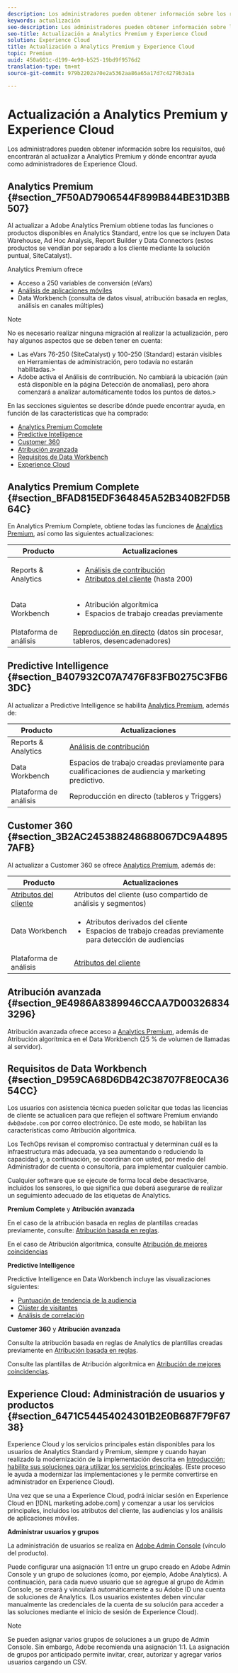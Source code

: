 ```yaml
---
description: Los administradores pueden obtener información sobre los requisitos, qué encontrarán al actualizar a Analytics Premium y dónde encontrar ayuda como administradores de Experience Cloud.
keywords: actualización
seo-description: Los administradores pueden obtener información sobre los requisitos, qué encontrarán al actualizar a Analytics Premium y dónde encontrar ayuda como administradores de Experience Cloud.
seo-title: Actualización a Analytics Premium y Experience Cloud
solution: Experience Cloud
title: Actualización a Analytics Premium y Experience Cloud
topic: Premium
uuid: 450a601c-d199-4e90-b525-19bd9f9576d2
translation-type: tm+mt
source-git-commit: 979b2202a70e2a5362aa86a65a17d7c4279b3a1a

---
```



# Actualización a Analytics Premium y Experience Cloud

Los administradores pueden obtener información sobre los requisitos, qué encontrarán al actualizar a Analytics Premium y dónde encontrar ayuda como administradores de Experience Cloud.


## Analytics Premium {#section_7F50AD7906544F899B844BE31D3BB507}

Al actualizar a Adobe Analytics Premium obtiene todas las funciones o productos disponibles en Analytics Standard, entre los que se incluyen Data Warehouse, Ad Hoc Analysis, Report Builder y Data Connectors (estos productos se vendían por separado a los cliente mediante la solución puntual, SiteCatalyst).

Analytics Premium ofrece

* Acceso a 250 variables de conversión (eVars)
* [Análisis de aplicaciones móviles](https://marketing.adobe.com/resources/help/en_US/mobile/)
* Data Workbench (consulta de datos visual, atribución basada en reglas, análisis en canales múltiples)



>[!NOTE]
>
>No es necesario realizar ninguna migración al realizar la actualización, pero hay algunos aspectos que se deben tener en cuenta:
>
>* Las eVars 76-250 (SiteCatalyst) y 100-250 (Standard) estarán visibles en Herramientas de administración, pero todavía no estarán habilitadas.&gt;
>* Adobe activa el Análisis de contribución. No cambiará la ubicación (aún está disponible en la página Detección de anomalías), pero ahora comenzará a analizar automáticamente todos los puntos de datos.&gt;


En las secciones siguientes se describe dónde puede encontrar ayuda, en función de las características que ha comprado:

* [Analytics Premium Complete](../admin-getting-started/upgrade-to-analytics-premium.md#section_BFAD815EDF364845A52B340B2FD5B64C)
* [Predictive Intelligence](../admin-getting-started/upgrade-to-analytics-premium.md#section_B407932C07A7476F83FB0275C3FB63DC)
* [Customer 360 ](../admin-getting-started/upgrade-to-analytics-premium.md#section_3B2AC245388248688067DC9A48957AFB)
* [Atribución avanzada](../admin-getting-started/upgrade-to-analytics-premium.md#section_9E4986A8389946CCAA7D003268343296)
* [Requisitos de Data Workbench ](../admin-getting-started/upgrade-to-analytics-premium.md#section_D959CA68D6DB42C38707F8E0CA3654CC)
* [Experience Cloud](../admin-getting-started/upgrade-to-analytics-premium.md#section_6471C54454024301B2E0B687F79F6738)



## Analytics Premium Complete {#section_BFAD815EDF364845A52B340B2FD5B64C}

En Analytics Premium Complete, obtiene todas las funciones de [Analytics Premium](../admin-getting-started/upgrade-to-analytics-premium.md#section_7F50AD7906544F899B844BE31D3BB507), así como las siguientes actualizaciones:

| Producto | Actualizaciones |
|--- |--- |
| Reports &amp; Analytics | <ul><li>[Análisis de contribución](https://marketing.adobe.com/resources/help/en_US/analytics/contribution/)</li><li>[Atributos del cliente](../attributes/attributes.md#concept_ACFEE7C8B8E94875BA0825CDF4913AF1) (hasta 200)</li></ul> |
| Data Workbench | <ul><li>Atribución algorítmica</li><li>Espacios de trabajo creadas previamente</li></ul> |
| Plataforma de análisis | [Reproducción en directo](https://marketing.adobe.com/developer/documentation/analytics-live-stream/overview-1) (datos sin procesar, tableros, desencadenadores) |


## Predictive Intelligence {#section_B407932C07A7476F83FB0275C3FB63DC}

Al actualizar a Predictive Intelligence se habilita [Analytics Premium](../admin-getting-started/upgrade-to-analytics-premium.md#section_7F50AD7906544F899B844BE31D3BB507), además de:

| Producto | Actualizaciones |
|---|---|
| Reports &amp; Analytics | [Análisis de contribución](https://marketing.adobe.com/resources/help/en_US/analytics/contribution/) |
| Data Workbench | Espacios de trabajo creadas previamente para cualificaciones de audiencia y marketing predictivo. |
| Plataforma de análisis | Reproducción en directo (tableros y Triggers) |


## Customer 360  {#section_3B2AC245388248688067DC9A48957AFB}

Al actualizar a Customer 360 se ofrece [Analytics Premium](../admin-getting-started/upgrade-to-analytics-premium.md#section_7F50AD7906544F899B844BE31D3BB507), además de:

| Producto | Actualizaciones |
|--- |--- |
| [Atributos del cliente](../attributes/attributes.md) | Atributos del cliente (uso compartido de análisis y segmentos) |
| Data Workbench | <ul><li>Atributos derivados del cliente</li><li>Espacios de trabajo creadas previamente para detección de audiencias</li></ul> |
| Plataforma de análisis | [Atributos del cliente](../attributes/attributes.md) |


## Atribución avanzada {#section_9E4986A8389946CCAA7D003268343296}

Atribución avanzada ofrece acceso a [Analytics Premium](../admin-getting-started/upgrade-to-analytics-premium.md#section_7F50AD7906544F899B844BE31D3BB507), además de Atribución algorítmica en el Data Workbench (25 % de volumen de llamadas al servidor).

## Requisitos de Data Workbench  {#section_D959CA68D6DB42C38707F8E0CA3654CC}

Los usuarios con asistencia técnica pueden solicitar que todas las licencias de cliente se actualicen para que reflejen el software Premium enviando `dwb@adobe.com` por correo electrónico. De este modo, se habilitan las características como Atribución algorítmica.

Los TechOps revisan el compromiso contractual y determinan cuál es la infraestructura más adecuada, ya sea aumentando o reduciendo la capacidad y, a continuación, se coordinan con usted, por medio del Administrador de cuenta o consultoría, para implementar cualquier cambio.

Cualquier software que se ejecute de forma local debe desactivarse, incluidos los sensores, lo que significa que deberá asegurarse de realizar un seguimiento adecuado de las etiquetas de Analytics.

**Premium Complete** y **Atribución avanzada**

En el caso de la atribución basada en reglas de plantillas creadas previamente, consulte: [Atribución basada en reglas](https://marketing.adobe.com/resources/help/en_US/insight/client/?f=c_rules_attrib).

En el caso de Atribución algorítmica, consulte [Atribución de mejores coincidencias](https://marketing.adobe.com/resources/help/en_US/insight/client/?f=c_attrib_algorithmic)

**Predictive Intelligence**

Predictive Intelligence en Data Workbench incluye las visualizaciones siguientes:

* [Puntuación de tendencia de la audiencia](https://marketing.adobe.com/resources/help/en_US/insight/client/?f=c_visitor_propensity)
* [Clúster de visitantes](https://marketing.adobe.com/resources/help/en_US/insight/client/?f=c_visitor_cluster)
* [Análisis de correlación](https://marketing.adobe.com/resources/help/en_US/insight/client/?f=c_correlation_analysis)


**Customer 360** y **Atribución avanzada**

Consulte la atribución basada en reglas de Analytics de plantillas creadas previamente en [Atribución basada en reglas](https://marketing.adobe.com/resources/help/en_US/insight/client/?f=c_rules_attrib).

Consulte las plantillas de Atribución algorítmica en [Atribución de mejores coincidencias](https://marketing.adobe.com/resources/help/en_US/insight/client/?f=c_attrib_algorithmic).

## Experience Cloud: Administración de usuarios y productos {#section_6471C54454024301B2E0B687F79F6738}

Experience Cloud y los servicios principales están disponibles para los usuarios de Analytics Standard y Premium, siempre y cuando hayan realizado la modernización de la implementación descrita en [Introducción: habilite sus soluciones para utilizar los servicios principales](../core-services/core-services.md#concept_07ED1D5C64234E77976E6D572E78FB9C). (Este proceso le ayuda a modernizar las implementaciones y le permite convertirse en administrador en Experience Cloud).

Una vez que se una a Experience Cloud, podrá iniciar sesión en Experience Cloud en [!DNL marketing.adobe.com] y comenzar a usar los servicios principales, incluidos los atributos del cliente, las audiencias y los análisis de aplicaciones móviles.

**Administrar usuarios y grupos**

La administración de usuarios se realiza en [Adobe Admin Console](https://helpx.adobe.com/enterprise/help/aedash.html) (vínculo del producto).

Puede configurar una asignación 1:1 entre un grupo creado en Adobe Admin Console y un grupo de soluciones (como, por ejemplo, Adobe Analytics). A continuación, para cada nuevo usuario que se agregue al grupo de Admin Console, se creará y vinculará automáticamente a su Adobe ID una cuenta de soluciones de Analytics. (Los usuarios existentes deben vincular manualmente las credenciales de la cuenta de su solución para acceder a las soluciones mediante el inicio de sesión de Experience Cloud).


>[!NOTE]
>
>Se pueden asignar varios grupos de soluciones a un grupo de Admin Console. Sin embargo, Adobe recomienda una asignación 1:1. La asignación de grupos por anticipado permite invitar, crear, autorizar y agregar varios usuarios cargando un CSV.

